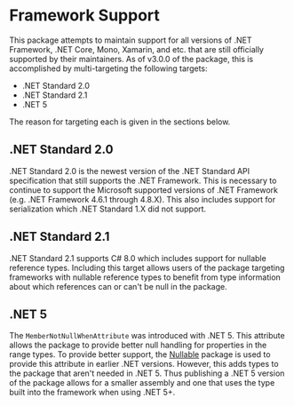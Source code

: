 # Framework Support

This package attempts to maintain support for all versions of .NET Framework, .NET Core, Mono,
Xamarin, and etc. that are still officially supported by their maintainers. As of v3.0.0 of the
package, this is accomplished by multi-targeting the following targets:

* .NET Standard 2.0
* .NET Standard 2.1
* .NET 5

The reason for targeting each is given in the sections below.

## .NET Standard 2.0

.NET Standard 2.0 is the newest version of the .NET Standard API specification that still supports
the .NET Framework. This is necessary to continue to support the Microsoft supported versions of
.NET Framework (e.g. .NET Framework 4.6.1 through 4.8.X). This also includes support for
serialization which .NET Standard 1.X did not support.

## .NET Standard 2.1

.NET Standard 2.1 supports C# 8.0 which includes support for nullable reference types. Including
this target allows users of the package targeting frameworks with nullable reference types to
benefit from type information about which references can or can't be null in the package.

## .NET 5

The `MemberNotNullWhenAttribute` was introduced with .NET 5. This attribute allows the package to
provide better null handling for properties in the range types. To provide better support, the
[Nullable](https://github.com/manuelroemer/Nullable) package is used to provide this attribute in
earlier .NET versions. However, this adds types to the package that aren't needed in .NET 5. Thus
publishing a .NET 5 version of the package allows for a smaller assembly and one that uses the type
built into the framework when using .NET 5+.

